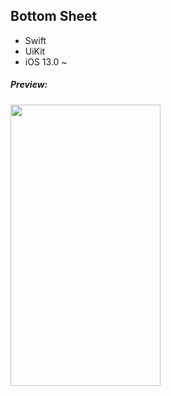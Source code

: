 ## Bottom Sheet
- Swift
- UiKit
- iOS 13.0 ~

##### Preview:
<img src="https://github.com/Artem-Mushtakov/BottomSheet_Swift_UiKit_iOS13/blob/main/BottomSheetGif.gif" width="240" height="450"/>
